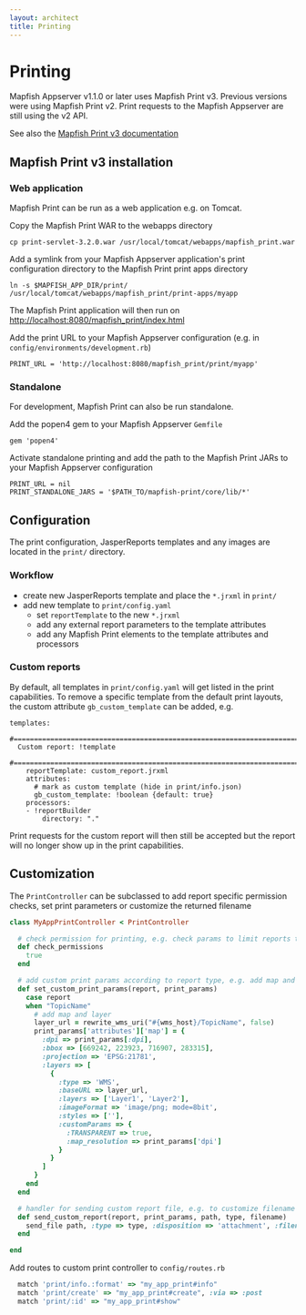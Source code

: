 ```yaml
---
layout: architect
title: Printing
---
```


Printing
========

Mapfish Appserver v1.1.0 or later uses Mapfish Print v3. Previous versions were using Mapfish Print v2.
Print requests to the Mapfish Appserver are still using the v2 API.

See also the [Mapfish Print v3 documentation](http://mapfish.github.io/mapfish-print-doc)


Mapfish Print v3 installation
-----------------------------

### Web application

Mapfish Print can be run as a web application e.g. on Tomcat.

Copy the Mapfish Print WAR to the webapps directory

    cp print-servlet-3.2.0.war /usr/local/tomcat/webapps/mapfish_print.war

Add a symlink from your Mapfish Appserver application's print configuration directory to the Mapfish Print print apps directory

    ln -s $MAPFISH_APP_DIR/print/ /usr/local/tomcat/webapps/mapfish_print/print-apps/myapp

The Mapfish Print application will then run on [http://localhost:8080/mapfish_print/index.html](http://localhost:8080/mapfish_print/index.html)

Add the print URL to your Mapfish Appserver configuration (e.g. in `config/environments/development.rb`)

    PRINT_URL = 'http://localhost:8080/mapfish_print/print/myapp'

### Standalone

For development, Mapfish Print can also be run standalone.

Add the popen4 gem to your Mapfish Appserver `Gemfile`

    gem 'popen4'

Activate standalone printing and add the path to the Mapfish Print JARs to your Mapfish Appserver configuration

    PRINT_URL = nil
    PRINT_STANDALONE_JARS = '$PATH_TO/mapfish-print/core/lib/*'


Configuration
-------------

The print configuration, JasperReports templates and any images are located in the `print/` directory.

### Workflow

- create new JasperReports template and place the `*.jrxml` in `print/`
- add new template to `print/config.yaml`
  - set `reportTemplate` to the new `*.jrxml`
  - add any external report parameters to the template attributes
  - add any Mapfish Print elements to the template attributes and processors

### Custom reports

By default, all templates in `print/config.yaml` will get listed in the print capabilities.
To remove a specific template from the default print layouts, the custom attribute `gb_custom_template` can be added, e.g.

    templates:
      #============================================================================
      Custom report: !template
      #============================================================================
        reportTemplate: custom_report.jrxml
        attributes:
          # mark as custom template (hide in print/info.json)
          gb_custom_template: !boolean {default: true}
        processors:
        - !reportBuilder
            directory: "."

Print requests for the custom report will then still be accepted but the report will no longer show up in the print capabilities.


Customization
-------------

The `PrintController` can be subclassed to add report specific permission checks, set print parameters or customize the returned filename

```ruby
class MyAppPrintController < PrintController

  # check permission for printing, e.g. check params to limit reports to user roles
  def check_permissions
    true
  end

  # add custom print params according to report type, e.g. add map and zoom to feature in custom reports
  def set_custom_print_params(report, print_params)
    case report
    when "TopicName"
      # add map and layer
      layer_url = rewrite_wms_uri("#{wms_host}/TopicName", false)
      print_params['attributes']['map'] = {
        :dpi => print_params[:dpi],
        :bbox => [669242, 223923, 716907, 283315],
        :projection => 'EPSG:21781',
        :layers => [
          {
            :type => 'WMS',
            :baseURL => layer_url,
            :layers => ['Layer1', 'Layer2'],
            :imageFormat => 'image/png; mode=8bit',
            :styles => [''],
            :customParams => {
              :TRANSPARENT => true,
              :map_resolution => print_params['dpi']
            }
          }
        ]
      }
    end
  end

  # handler for sending custom report file, e.g. to customize filename depending on params
  def send_custom_report(report, print_params, path, type, filename)
    send_file path, :type => type, :disposition => 'attachment', :filename => filename
  end

end
```

Add routes to custom print controller to `config/routes.rb`

```ruby
  match 'print/info.:format' => "my_app_print#info"
  match 'print/create' => "my_app_print#create", :via => :post
  match 'print/:id' => "my_app_print#show"
```
